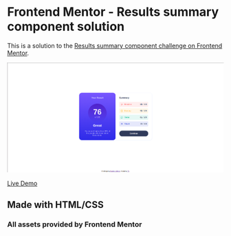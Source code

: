 # Frontend Mentor - Results summary component solution

This is a solution to the [Results summary component challenge on Frontend Mentor](https://www.frontendmentor.io/challenges/results-summary-component-CE_K6s0maV). 

![](/assets/images/results_summary_component_screenshot.png)

[Live Demo](https://stressedball.github.io/results_summary_component/) 

## Made with HTML/CSS

### All assets provided by Frontend Mentor